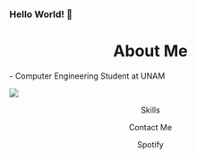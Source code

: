 <!--
-->
### Hello World! 🤖

<h1 align="center">About Me</h1>
- Computer Engineering Student at UNAM 

![](https://komarev.com/ghpvc/?username=carlossinhache&color=blueviolet&style=flat)

<p align="center">Skills</p>
<!--
![C](https://img.shields.io/badge/c-%2300599C.svg?style=for-the-badge&logo=c&logoColor=blueviolet	)
![Python](https://img.shields.io/badge/python-3670A0?style=for-the-badge&logo=python&logoColor=blueviolet	)
![HTML5](https://img.shields.io/badge/html5-%23E34F26.svg?style=for-the-badge&logo=html5&logoColor=blueviolet	)
![CSS3](https://img.shields.io/badge/CSS3-1572B6?style=for-the-badge&logo=css3&logoColor=blueviolet	)
![JavaScript](https://img.shields.io/badge/JavaScript-323330?style=for-the-badge&logo=javascript&logoColor=blueviolet	)
-->
<p align="center">Contact Me</p>
<!--
[![Twitter](https://img.shields.io/badge/Twitter-1DA1F2?style=for-the-badge&logo=twitter&logoColor=white)](https://twitter.com/csinhache)
-->
<p align="center">Spotify</p>
<!--
[![spotify-github-profile](https://spotify-github-profile.vercel.app/api/view?uid=222gso4tiulctkux3bnusfufi&cover_image=true&theme=novatorem&show_offline=true&background_color=000000&interchange=false&bar_color=fffb00&bar_color_cover=false)](https://spotify-github-profile.vercel.app/api/view?uid=222gso4tiulctkux3bnusfufi&redirect=true)
-->
